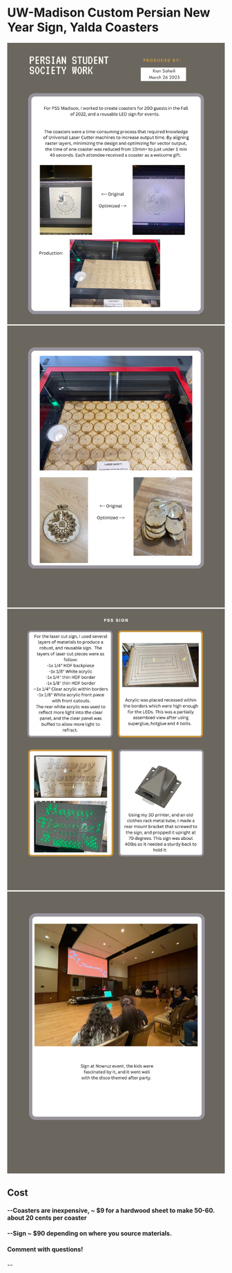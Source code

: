 
# UW-Madison Custom Persian New Year Sign, Yalda Coasters


![alt text](https://github.com/ksoheili/PSSLEDSign/blob/main/1.png)
![alt text](https://github.com/ksoheili/PSSLEDSign/blob/main/2.png)
![alt text](https://github.com/ksoheili/PSSLEDSign/blob/main/3.png)
![alt text](https://github.com/ksoheili/PSSLEDSign/blob/main/4.png)


## Cost
#### --Coasters are inexpensive, ~ $9 for a hardwood sheet to make 50-60. about 20 cents per coaster
#### --Sign ~ $90 depending on where you source materials. 
#### Comment with questions!
--

